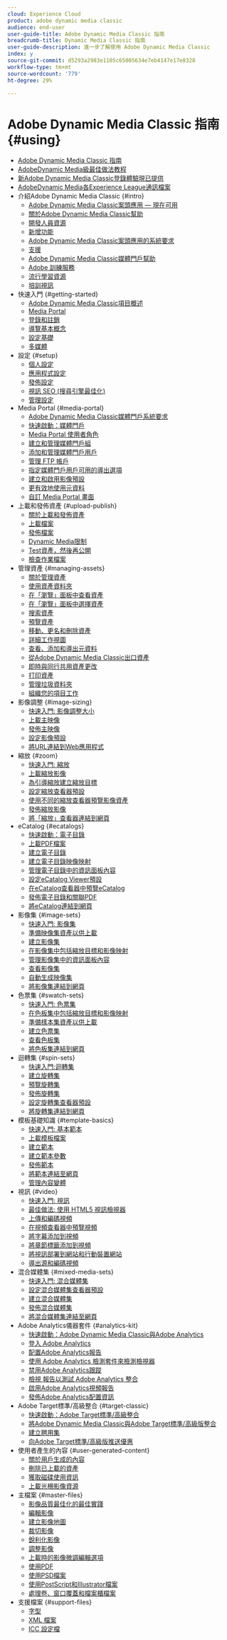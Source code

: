 ```yaml
---
cloud: Experience Cloud
product: adobe dynamic media classic
audience: end-user
user-guide-title: Adobe Dynamic Media Classic 指南
breadcrumb-title: Dynamic Media Classic 指南
user-guide-description: 進一步了解使用 Adobe Dynamic Media Classic
index: y
source-git-commit: d5293a2983e1105c65005634e7eb4147e17e8328
workflow-type: tm+mt
source-wordcount: '779'
ht-degree: 29%

---
```



# Adobe Dynamic Media Classic 指南 {#using}

+ [Adobe Dynamic Media Classic 指南](home.md)
+ [AdobeDynamic Media級最佳做法教程](https://experienceleague.adobe.com/docs/experience-manager-learn/dynamic-media-classic-tutorial/overview.html)
+ [新Adobe Dynamic Media Classic登錄體驗現已提供](new-ui-2020.md)
+ [AdobeDynamic Media各Experience League通訊檔案](dynamic-media-newsletter.md)
+ 介紹Adobe Dynamic Media Classic {#intro}
   + [Adobe Dynamic Media Classic案頭應用 — 現在可用](dynamic-media-classic-desktop-app.md)
   + [關於Adobe Dynamic Media Classic幫助](introduction.md)
   + [開發人員資源](developer-resources.md)
   + [新增功能](whats-new.md)
   + [Adobe Dynamic Media Classic案頭應用的系統要求](system-requirements.md)
   + [支援](support.md)
   + [Adobe Dynamic Media Classic媒體門戶幫助](help-dmc-media-portal.md)
   + [Adobe 訓練服務](training-services.md)
   + [流行學習資源](popular-resources.md)
   + [培訓視訊](training-videos.md)
+ 快速入門 {#getting-started}
   + [Adobe Dynamic Media Classic項目概述](dmc-platform-overview.md)
   + [Media Portal](media-portal.md)
   + [登錄和註銷](signing-out.md)
   + [導覽基本概念](navigation-basics.md)
   + [設定基礎](setup-basics.md)
   + [多媒體](rich-media.md)
+ 設定 {#setup}
   + [個人設定](personal-setup.md)
   + [應用程式設定](application-setup.md)
   + [發佈設定](publish-setup.md)
   + [視訊 SEO (搜尋引擎最佳化)](video-seo-search-engine-optimization.md)
   + [管理設定](administration-setup.md)
+ Media Portal {#media-portal}
   + [Adobe Dynamic Media Classic媒體門戶系統要求](system-requirements-media-portal.md)
   + [快速啟動：媒體門戶](quick-start-media-portal-administration.md)
   + [Media Portal 使用者角色](media-portal-user-roles.md)
   + [建立和管理媒體門戶組](creating-media-portal-groups.md)
   + [添加和管理媒體門戶用戶](adding-media-portal-users.md)
   + [管理 FTP 帳戶](ftp-accounts.md)
   + [指定媒體門戶用戶可用的導出選項](specifying-export-options-available-media.md)
   + [建立和啟用影像預設](creating-enabling-image-presets.md)
   + [更有效地使用元資料](making-efficient-metadata.md)
   + [自訂 Media Portal 畫面](customizing-media-portal-screen.md)
+ 上載和發佈資產 {#upload-publish}
   + [關於上載和發佈資產](about-asset-upload-publish.md)
   + [上載檔案](uploading-files.md)
   + [發佈檔案](publishing-files.md)
   + [Dynamic Media限制](limitations.md)
   + [Test資產，然後再公開](testing-assets-making-them-public.md)
   + [檢查作業檔案](checking-job-files.md)
+ 管理資產 {#managing-assets}
   + [關於管理資產](about-managing-assets.md)
   + [使用資產資料夾](asset-folders.md)
   + [在「瀏覽」面板中查看資產](viewing-assets-browse-panel.md)
   + [在「瀏覽」面板中選擇資產](selecting-assets-browse-panel.md)
   + [搜索資產](searching-assets.md)
   + [預覽資產](previewing-asset.md)
   + [移動、更名和刪除資產](moving-renaming-deleting-assets.md)
   + [詳細工作視圖](detail-view.md)
   + [查看、添加和導出元資料](viewing-adding-exporting-metadata.md)
   + [從Adobe Dynamic Media Classic出口資產](exporting-assets-from-dmc.md)
   + [即時與同行共用資產更改](sharing-asset-changes-peers-real.md)
   + [打印資產](printing-assets.md)
   + [管理垃圾資料夾](trash-folder.md)
   + [組織您的項目工作](organizing-projects.md)
+ 影像調整 {#image-sizing}
   + [快速入門: 影像調整大小](quick-start-image-sizing.md)
   + [上載主映像](uploading-master-images.md)
   + [發佈主映像](publishing-master-images.md)
   + [設定影像預設](setting-image-presets.md)
   + [將URL連結到Web應用程式](linking-urls-web-application.md)
+ 縮放 {#zoom}
   + [快速入門: 縮放](quick-start-zoom.md)
   + [上載縮放影像](uploading-zoom-images.md)
   + [為引導縮放建立縮放目標](creating-zoom-targets-guided-zoom.md)
   + [設定縮放查看器預設](setting-zoom-viewer-presets.md)
   + [使用不同的縮放查看器預覽影像資產](previewing-image-assets-different-zoom.md)
   + [發佈縮放影像](publishing-zoom-images.md)
   + [將「縮放」查看器連結到網頁](linking-zoom-viewers-web-pages.md)
+ eCatalog {#ecatalogs}
   + [快速啟動：電子目錄](quick-start-ecatalog.md)
   + [上載PDF檔案](uploading-pdf-files.md)
   + [建立電子目錄](creating-ecatalog.md)
   + [建立電子目錄映像映射](creating-ecatalog-image-maps.md)
   + [管理電子目錄中的資訊面板內容](info-panel-content-ecatalog.md)
   + [設定eCatalog Viewer預設](setting-ecatalog-viewer-presets.md)
   + [在eCatalog查看器中預覽eCatalog](previewing-ecatalogs-ecatalog-viewer.md)
   + [發佈電子目錄和關聯PDF](publishing-ecatalogs-associated-pdfs.md)
   + [將eCatalog連結到網頁](linking-ecatalog-web-page.md)
+ 影像集 {#image-sets}
   + [快速入門: 影像集](quick-start-image-sets.md)
   + [準備映像集資產以供上載](preparing-image-set-assets-upload.md)
   + [建立影像集](creating-image-set.md)
   + [在影像集中包括縮放目標和影像映射](including-zoom-targets-image-maps-image-sets.md)
   + [管理影像集中的資訊面板內容](info-panel-content-image-sets.md)
   + [查看影像集](viewing-image-sets.md)
   + [自動生成映像集](automated-image-set-generation.md)
   + [將影像集連結到網頁](linking-image-set-web-page.md)
+ 色票集 {#swatch-sets}
   + [快速入門: 色票集](quick-start-swatch-sets.md)
   + [在色板集中包括縮放目標和影像映射](including-zoom-targets-image-maps-swatch-sets.md)
   + [準備樣本集資產以供上載](preparing-swatch-set-assets-upload.md)
   + [建立色票集](creating-swatch-set.md)
   + [查看色板集](viewing-swatch-sets.md)
   + [將色板集連結到網頁](linking-swatch-set-web-page.md)
+ 迴轉集 {#spin-sets}
   + [快速入門:迴轉集](quick-start-spin-sets.md)
   + [建立旋轉集](creating-spin-set.md)
   + [預覽旋轉集](previewing-spin-set.md)
   + [發佈旋轉集](publishing-spin-set.md)
   + [設定旋轉集查看器預設](setting-spin-set-viewer-presets.md)
   + [將旋轉集連結到網頁](linking-spin-set-web-page.md)
+ 模板基礎知識 {#template-basics}
   + [快速入門: 基本範本](quick-start-template-basics.md)
   + [上載模板檔案](uploading-template-files.md)
   + [建立範本](creating-template.md)
   + [建立範本參數](creating-template-parameters.md)
   + [發佈範本](publishing-templates.md)
   + [將範本連結至網頁](linking-template-web-page.md)
   + [管理內容變體](content-variations.md)
+ 視訊 {#video}
   + [快速入門: 視訊](quick-start-video.md)
   + [最佳做法: 使用 HTML5 視訊檢視器](best-practice-using-html5-video.md)
   + [上傳和編碼視頻](uploading-encoding-videos.md)
   + [在視頻查看器中預覽視頻](previewing-videos-video-viewer.md)
   + [將字幕添加到視頻](adding-captions-video.md)
   + [將章節標籤添加到視頻](adding-chapter-markers-video.md)
   + [將視訊部署到網站和行動裝置網站](deploying-video-websites-mobile-sites.md)
   + [導出源和編碼視頻](exporting-source-encoded-videos.md)
+ 混合媒體集 {#mixed-media-sets}
   + [快速入門: 混合媒體集](quick-start-mixed-media-sets.md)
   + [設定混合媒體集查看器預設](setting-mixed-media-set-viewer.md)
   + [建立混合媒體集](creating-mixed-media-set.md)
   + [發佈混合媒體集](publishing-mixed-media-set.md)
   + [將混合媒體集連結至網頁](linking-mixed-media-set-web.md)
+ Adobe Analytics儀器套件 {#analytics-kit}
   + [快速啟動：Adobe Dynamic Media Classic與Adobe Analytics](quick-start-integrating-dmc-analytics.md)
   + [登入 Adobe Analytics](log-analytics.md)
   + [配置Adobe Analytics報告](configuring-analytics-reports.md)
   + [使用 Adobe Analytics 檢測套件來檢測檢視器](instrumenting-viewer-using-analytics-instrumentation.md)
   + [禁用Adobe Analytics跟蹤](disabling-analytics-tracking.md)
   + [檢視 報告以測試 Adobe Analytics 整合](testing-integration-viewing-analytics-report.md)
   + [啟用Adobe Analytics視頻報告](enabling-analytics-video-reports.md)
   + [發佈Adobe Analytics配置資訊](publishing-analytics-configuration-information.md)
+ Adobe Target標準/高級整合 {#target-classic}
   + [快速啟動：Adobe Target標準/高級整合](quick-start-target-integration.md)
   + [將Adobe Dynamic Media Classic與Adobe Target標準/高級版整合](integrating-dmc-with-target.md)
   + [建立聘用集](creating-offer-set.md)
   + [向Adobe Target標準/高級版推送優惠](pushing-offer-sets-target.md)
+ 使用者產生的內容 {#user-generated-content}
   + [關於用戶生成的內容](about-ugc.md)
   + [刪除已上載的資產](deleting-uploaded-asset.md)
   + [獲取磁碟使用資訊](getting-disk-usage-information.md)
   + [上載光柵影像資源](uploading-image-asset-or-vector.md)
+ 主檔案 {#master-files}
   + [影像品質最佳化的最佳實踐](best-practices-optimizing-quality-images.md)
   + [編輯影像](editing-images.md)
   + [建立影像地圖](creating-image-maps.md)
   + [裁切影像](cropping-image.md)
   + [銳利化影像](sharpening-image.md)
   + [調整影像](adjusting-image.md)
   + [上載時的影像微調編輯選項](image-editing-options-upload.md)
   + [使用PDF](pdfs.md)
   + [使用PSD檔案](psd-files.md)
   + [使用PostScript和Illustrator檔案](postscript-illustrator-files.md)
   + [處理卷、窗口覆蓋和檔案櫃檔案](vignette-window-covering-cabinet-files.md)
+ 支援檔案 {#support-files}
   + [字型](fonts.md)
   + [XML 檔案](xml-files.md)
   + [ICC 設定檔](icc-profiles.md)

